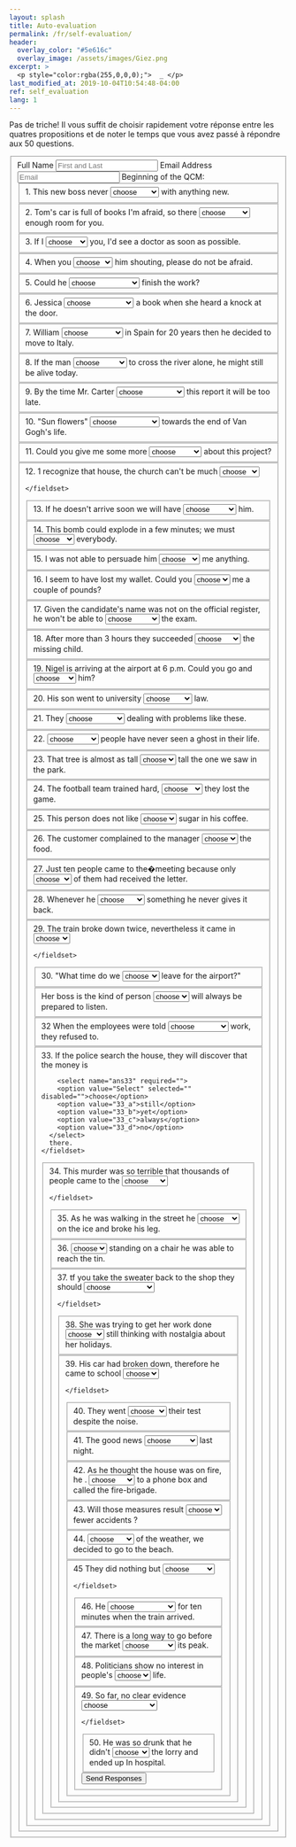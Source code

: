 ```yaml
---
layout: splash
title: Auto-evaluation
permalink: /fr/self-evaluation/
header:
  overlay_color: "#5e616c"
  overlay_image: /assets/images/Giez.png
excerpt: >
  <p style="color:rgba(255,0,0,0);">  _ </p>
last_modified_at: 2019-10-04T10:54:48-04:00
ref: self_evaluation
lang: 1
---
```


<!-- modify this form HTML and place wherever you want your form -->

Pas de triche! Il vous suffit de choisir rapidement votre réponse entre les quatres propositions et de noter le temps que vous avez passé à répondre aux 50 questions. 

<form 
  id="fs-frm" 
  name="survey-form" 
  accept-charset="utf-8" 
  action="https://formspree.io/xyynzzkn" 
  method="post">
  <fieldset id="fs-frm-inputs">
    <label for="full-name">Full Name</label>
    <input type="text" name="name" id="full-name" placeholder="First and Last" required="">
    <label for="email-address">Email Address</label>
    <input type="email" name="_replyto" id="email-address" placeholder="Email" required="">
    <label for="qcm">Beginning of the QCM:</label>
    <fieldset id="1">
      1. This new boss never 
        <select name="ans1" required="">
        <option value="Select" selected="" disabled="">choose</option>
      	<option value="1_a">is agree</option>
      	<option value="1_b">agrees</option>
      	<option value="1_c">is agreeing</option>
      	<option value="1_d">is agreed</option>
      </select>
      with anything new.
    </fieldset>
    <fieldset id="2">
      2. Tom's car is full of books I'm afraid, so there
        <select name="ans2" required="">
        <option value="Select" selected="" disabled="">choose</option>
      	<option value="2_a">won't be</option>
      	<option value="2_b">hadn't been</option>
      	<option value="2_c">weren't</option>
      	<option value="2_d">is</option>
      </select>
      enough room for you.
    </fieldset>
      <fieldset id="3">
      3. If I
        <select name="ans3" required="">
        <option value="Select" selected="" disabled="">choose</option>
      	<option value="3_a">were</option>
      	<option value="3_b">would</option>
      	<option value="3_c">would be</option>
      	<option value="3_d">am to be</option>
      </select>
      you, I'd see a doctor as soon as possible.
    </fieldset>
      <fieldset id="4">
      4. When you
        <select name="ans4" required="">
        <option value="Select" selected="" disabled="">choose</option>
      	<option value="4_a">hear</option>
      	<option value="4_b">listen</option>
      	<option value="4_c">will hear</option>
      	<option value="4_d">heard</option>
      </select>
      him shouting, please do not be afraid.
    </fieldset>

<fieldset id="5">
      5. Could he 
        <select name="ans5" required="">
        <option value="Select" selected="" disabled="">choose</option>
        <option value="5_a">have helped</option>
        <option value="5_b">helping</option>
        <option value="5_c">helped</option>
        <option value="5_d">have been helped</option>
      </select>
      finish the work?
    </fieldset>

<fieldset id="6">
      6. Jessica 
        <select name="ans6" required="">
        <option value="Select" selected="" disabled="">choose</option>
        <option value="6_a">has been reading</option>
        <option value="6_b">reads</option>
        <option value="6_c">is reading</option>
        <option value="6_d">was reading</option>
      </select>
      a book when she heard a knock at the door.
    </fieldset>
    
<fieldset id="7">
      7. William
        <select name="ans7" required="">
        <option value="Select" selected="" disabled="">choose</option>
        <option value="7_a">lived</option>
        <option value="7_b">lives</option>
        <option value="7_c">has lived</option>
        <option value="7_d">has been living</option>
      </select>
      in Spain for 20 years then he decided to move to Italy.
    </fieldset>

<fieldset id="8">
      8. If the man
        <select name="ans8" required="">
        <option value="Select" selected="" disabled="">choose</option>
        <option value="8_a">has not tried</option>
        <option value="8_b">did not try</option>
        <option value="8_c">had not tried</option>
        <option value="8_d">tried</option>
      </select>
      to cross the river alone, he might still be alive today.
    </fieldset>
    
<fieldset id="9">
      9. By the time Mr. Carter 
        <select name="ans9" required="">
        <option value="Select" selected="" disabled="">choose</option>
        <option value="9_a">will finish</option>
        <option value="9_b">finishes</option>
        <option value="9_c">finished</option>
        <option value="9_d">will have finished</option>
      </select>
      this report it will be too late.
    </fieldset>

<fieldset id="10">
      10. "Sun flowers" 
        <select name="ans10" required="">
        <option value="Select" selected="" disabled="">choose</option>
        <option value="10_a">was painted</option>
        <option value="10_b">had been painted</option>
        <option value="10_c">painted</option>
        <option value="10_d">would be painted</option>
      </select>
      towards the end of Van Gogh's life.
    </fieldset>
    
<fieldset id="11">
      11. Could you give me some more  
        <select name="ans11" required="">
        <option value="Select" selected="" disabled="">choose</option>
        <option value="11_a">information</option>
        <option value="11_b">informs</option>
        <option value="11_c">informations</option>
        <option value="11_d">in form</option>
      </select>
      about this project?
    </fieldset>
    
<fieldset id="12">
      12. 1 recognize that house, the church can't be much 
        <select name="ans12" required="">
        <option value="Select" selected="" disabled="">choose</option>
        <option value="12_a">far</option>
        <option value="12_b">more far</option>
        <option value="12_c">further</option>
        <option value="12_d">farthest</option>
      </select>
      
    </fieldset>
    
<fieldset id="13">
      13. If he doesn't arrive soon we will have 
        <select name="ans13" required="">
        <option value="Select" selected="" disabled="">choose</option>
        <option value="13_a">telephone</option>
        <option value="13_b">to telephone</option>
        <option value="13_c">call to</option>
        <option value="13_d">ring to</option>
      </select>
      him.
    </fieldset>
    
<fieldset id="14">
      14. This bomb could explode in a few minutes; we must 
        <select name="ans14" required="">
        <option value="Select" selected="" disabled="">choose</option>
        <option value="14_a">prevent</option>
        <option value="14_b">aware</option>
        <option value="14_c">warn</option>
        <option value="14_d">to inform</option>
      </select>
      everybody.
    </fieldset>
    
<fieldset id="15">
      15. I was not able to persuade him 
        <select name="ans15" required="">
        <option value="Select" selected="" disabled="">choose</option>
        <option value="15_a">to tell</option>
        <option value="15_b">to tell to</option>
        <option value="15_c">to say</option>
        <option value="15_d">to inform</option>
      </select>
      me anything.
    </fieldset>

<fieldset id="16">
      16. I seem to have lost my wallet. Could you 
        <select name="ans16" required="">
        <option value="Select" selected="" disabled="">choose</option>
        <option value="16_a">borrow</option>
        <option value="16_b">lend</option>
        <option value="16_c">let</option>
        <option value="16_d">lent</option>
      </select>
      me a couple of pounds?
    </fieldset>
    
<fieldset id="17">
      17. Given the candidate's name was not on the official register, he won't be able to
        <select name="ans17" required="">
        <option value="Select" selected="" disabled="">choose</option>
        <option value="17_a">take</option>
        <option value="17_b">attend to</option>
        <option value="17_c">present</option>
        <option value="17_d">have passed</option>
      </select>
      the exam.
    </fieldset>

<fieldset id="18">
      18. After more than 3 hours they succeeded 
        <select name="ans18" required="">
        <option value="Select" selected="" disabled="">choose</option>
        <option value="18_a">to find</option>
        <option value="18_b">in locating</option>
        <option value="18_c">finding</option>
        <option value="18_d">to locate</option>
      </select>
      the missing child.
    </fieldset>
    
<fieldset id="19">
      19. Nigel is arriving at the airport at 6 p.m. Could you go and 
        <select name="ans19" required="">
        <option value="Select" selected="" disabled="">choose</option>
        <option value="19_a">take</option>
        <option value="19_b">look</option>
        <option value="19_c">to search</option>
        <option value="19_d">fetch</option>
      </select>
      him?
    </fieldset>

<fieldset id="20">
      20. His son went to university  
        <select name="ans20" required="">
        <option value="Select" selected="" disabled="">choose</option>
        <option value="20_a">to study</option>
        <option value="20_b">studying</option>
        <option value="20_c">for to study</option>
        <option value="20_d">and study</option>
      </select>
      law.
    </fieldset>
    
<fieldset id="21">
      21. They
        <select name="ans21" required="">
        <option value="Select" selected="" disabled="">choose</option>
        <option value="21_a">use to</option>
        <option value="21_b">have the habit</option>
        <option value="21_c">are used to</option>
        <option value="21_d">used to</option>
      </select>
      dealing with problems like these.
    </fieldset>
    
<fieldset id="22">
      22.  
        <select name="ans22" required="">
        <option value="Select" selected="" disabled="">choose</option>
        <option value="22_a">Most</option>
        <option value="22_b">Most of</option>
        <option value="22_c">The most</option>
        <option value="22_d">The most of</option>
      </select>
      people have never seen a ghost in their life.
    </fieldset>
    
<fieldset id="23">
      23. That tree is almost as tall
        <select name="ans23" required="">
        <option value="Select" selected="" disabled="">choose</option>
        <option value="23_a">than</option>
        <option value="23_b">that</option>
        <option value="23_c">liked</option>
        <option value="23_d">as</option>
      </select>
      tall the one we saw in the park.
    </fieldset>
    
<fieldset id="24">
      24. The football team trained hard, 
        <select name="ans24" required="">
        <option value="Select" selected="" disabled="">choose</option>
        <option value="24_a">although</option>
        <option value="24_b">and</option>
        <option value="24_c">despite</option>
        <option value="24_d">yet</option>
      </select>
      they lost the game.
    </fieldset>
    
<fieldset id="25">
      25. This person does not like
        <select name="ans25" required="">
        <option value="Select" selected="" disabled="">choose</option>
        <option value="25_a">many</option>
        <option value="25_b">several</option>
        <option value="25_c">a lot</option>
        <option value="25_d">much</option>
      </select>
      sugar in his coffee.
    </fieldset>

<fieldset id="26">
      26. The customer complained to the manager 
        <select name="ans26" required="">
        <option value="Select" selected="" disabled="">choose</option>
        <option value="26_a">of</option>
        <option value="26_b">from</option>
        <option value="26_c">about</option>
        <option value="26_d">to</option>
      </select>
      the food.
    </fieldset>
    
<fieldset id="27">
      27. Just ten people came to the�meeting because only 
        <select name="ans28" required="">
        <option value="Select" selected="" disabled="">choose</option>
        <option value="28_a">a few</option>
        <option value="28_b">most</option>
        <option value="28_c">little</option>
        <option value="28_d">minority</option>
      </select>
      of them had received the letter.
    </fieldset>

<fieldset id="28">
      28. Whenever he 
        <select name="ans28" required="">
        <option value="Select" selected="" disabled="">choose</option>
        <option value="28_a">will borrow</option>
        <option value="28_b">lend</option>
        <option value="28_c">borrows</option>
        <option value="28_d">will lend</option>
      </select>
      something he never gives it back.
    </fieldset>
    
<fieldset id="29">
      29. The train broke down twice, nevertheless it came in 
        <select name="ans29" required="">
        <option value="Select" selected="" disabled="">choose</option>
        <option value="29_a">on time</option>
        <option value="29_b">to time</option>
        <option value="29_c">at time</option>
        <option value="29_d">by time</option>
      </select>
     
    </fieldset>

<fieldset id="30">
      30. "What time do we 
        <select name="ans30" required="">
        <option value="Select" selected="" disabled="">choose</option>
        <option value="30_a">must</option>
        <option value="30_b">need to</option>
        <option value="30_c">have</option>
        <option value="30_d">should</option>
      </select>
      leave for the airport?"
    </fieldset>
    
<fieldset id="31">
      Her boss is the kind of person 
        <select name="ans31" required="">
        <option value="Select" selected="" disabled="">choose</option>
        <option value="31_a">who</option>
        <option value="31_b">what</option>
        <option value="31_c">which</option>
        <option value="31_d">whom</option>
      </select>
      will always be prepared to listen.
    </fieldset>
    
<fieldset id="32">
      32 When the employees were told  
        <select name="ans32" required="">
        <option value="Select" selected="" disabled="">choose</option>
        <option value="32_a">to start still</option>
        <option value="32_b">to taek again</option>
        <option value="32_c">to resume</option>
        <option value="32_d">to continue yet</option>
      </select>
      work, they refused to.
    </fieldset>
    
<fieldset id="33">
      33. If the police search the house, they will discover that the money is

        <select name="ans33" required="">
        <option value="Select" selected="" disabled="">choose</option>
        <option value="33_a">still</option>
        <option value="33_b">yet</option>
        <option value="33_c">always</option>
        <option value="33_d">no</option>
      </select>
      there.
    </fieldset>
    
<fieldset id="34">
      34. This murder was so terrible that thousands of people came to the 
        <select name="ans34" required="">
        <option value="Select" selected="" disabled="">choose</option>
        <option value="34_a">process</option>
        <option value="34_b">instruction</option>
        <option value="34_c">trial</option>
        <option value="34_d">audience</option>
      </select>
      
    </fieldset>
    
<fieldset id="35">
      35. As he was walking in the street he  
        <select name="ans35" required="">
        <option value="Select" selected="" disabled="">choose</option>
        <option value="35_a">went on</option>
        <option value="35_b">felt</option>
        <option value="35_c">glistened</option>
        <option value="35_d">slipped</option>
      </select>
      on the ice and broke his leg.
    </fieldset>

<fieldset id="36">
      36. 
        <select name="ans36" required="">
        <option value="Select" selected="" disabled="">choose</option>
        <option value="36_a">By</option>
        <option value="36_b">In</option>
        <option value="36_c">On</option>
        <option value="36_d">With</option>
      </select>
      standing on a chair he was able to reach the tin.
    </fieldset>
    
<fieldset id="37">
      37. tf you take the sweater back to the shop they should 
        <select name="ans37" required="">
        <option value="Select" selected="" disabled="">choose</option>
        <option value="37_a">give money back</option>
        <option value="37_b">give you to refund</option>
        <option value="37_c">refund to you</option>
        <option value="37_d">give you a refund</option>
      </select>
      
    </fieldset>

<fieldset id="38">
      38. She was trying to get her work done 
        <select name="ans38" required="">
        <option value="Select" selected="" disabled="">choose</option>
        <option value="38_a">during</option>
        <option value="38_b">pending</option>
        <option value="38_c">while</option>
        <option value="38_d">for</option>
      </select>
      still thinking with nostalgia about her holidays.
    </fieldset>
    
<fieldset id="39">
      39. His car had broken down, therefore he came to school 
        <select name="ans39" required="">
        <option value="Select" selected="" disabled="">choose</option>
        <option value="39_a">by feet</option>
        <option value="39_b">on foot</option>
        <option value="39_c">at foot</option>
        <option value="39_d">on feet</option>
      </select>
      
    </fieldset>

<fieldset id="40">
      40. They went
        <select name="ans40" required="">
        <option value="Select" selected="" disabled="">choose</option>
        <option value="40_a">in</option>
        <option value="40_b">doing</option>
        <option value="40_c">to doing</option>
        <option value="40_d">do</option>
      </select>
      their test despite the noise.
    </fieldset>
    
<fieldset id="41">
      41. The good news 
        <select name="ans41" required="">
        <option value="Select" selected="" disabled="">choose</option>
        <option value="41_a">has arrived</option>
        <option value="41_b">arrived</option>
        <option value="41_c">have arrived</option>
        <option value="41_d">had arrived</option>
      </select>
      last night.
    </fieldset>
    
<fieldset id="42">
      42. As he thought the house was on fire, he .  
        <select name="ans42" required="">
        <option value="Select" selected="" disabled="">choose</option>
        <option value="42_a">crashed</option>
        <option value="42_b">dashed</option>
        <option value="42_c">quickened</option>
        <option value="42_d">run</option>
      </select>
      to a phone box and called the fire-brigade.
    </fieldset>
    
<fieldset id="43">
      43. Will those measures result 
        <select name="ans43" required="">
        <option value="Select" selected="" disabled="">choose</option>
        <option value="43_a">in</option>
        <option value="43_b">on</option>
        <option value="43_c">of</option>
        <option value="43_d">to</option>
      </select>
      fewer accidents ?
    </fieldset>
    
<fieldset id="44">
      44. 
        <select name="ans44" required="">
        <option value="Select" selected="" disabled="">choose</option>
        <option value="44_a">Regarding</option>
        <option value="44_b">Despite</option>
        <option value="44_c">Ignoring</option>
        <option value="44_d">In spite</option>
      </select>
      of the weather, we decided to go to the beach.
    </fieldset>
    
<fieldset id="45">
      45 They did nothing but  
        <select name="ans45" required="">
        <option value="Select" selected="" disabled="">choose</option>
        <option value="45_a">complain</option>
        <option value="45_b">complaining</option>
        <option value="45_c">to complain</option>
        <option value="45_d">complained</option>
      </select>
      
    </fieldset>

<fieldset id="46">
      46. He  
        <select name="ans46" required="">
        <option value="Select" selected="" disabled="">choose</option>
        <option value="46_a">was waiting</option>
        <option value="46_b">has been waiting</option>
        <option value="46_c">had been waiting</option>
        <option value="46_d">will wait</option>
      </select>
      for ten minutes when the train arrived.
    </fieldset>
    
<fieldset id="47">
      47. There is a long way to go before the market 
        <select name="ans47" required="">
        <option value="Select" selected="" disabled="">choose</option>
        <option value="47_a">is reaching</option>
        <option value="47_b">has reached</option>
        <option value="47_c">reaches</option>
        <option value="47_d">will reach</option>
      </select>
      its peak.
    </fieldset>

<fieldset id="48">
      48. Politicians show no interest in people's
        <select name="ans48" required="">
        <option value="Select" selected="" disabled="">choose</option>
        <option value="48_a">day</option>
        <option value="48_b">days's</option>
        <option value="48_c">days'</option>
        <option value="48_d">daily</option>
      </select>
      life.
    </fieldset>
    
<fieldset id="49">
      49. So far, no clear evidence 
        <select name="ans49" required="">
        <option value="Select" selected="" disabled="">choose</option>
        <option value="49_a">emerged</option>
        <option value="49_b">has emerged</option>
        <option value="49_c">had emerged</option>
        <option value="49_d">has been emerging</option>
      </select>
      
    </fieldset>

<fieldset id="50">
      50. He was so drunk that he didn't  
        <select name="ans50" required="">
        <option value="Select" selected="" disabled="">choose</option>
        <option value="50_a">avoid</option>
        <option value="50_b">prevent</option>
        <option value="50_c">saw</option>
        <option value="50_d">listen</option>
      </select>
      the lorry and ended up In hospital.
    </fieldset>
  <input type="submit" value="Send Responses">

